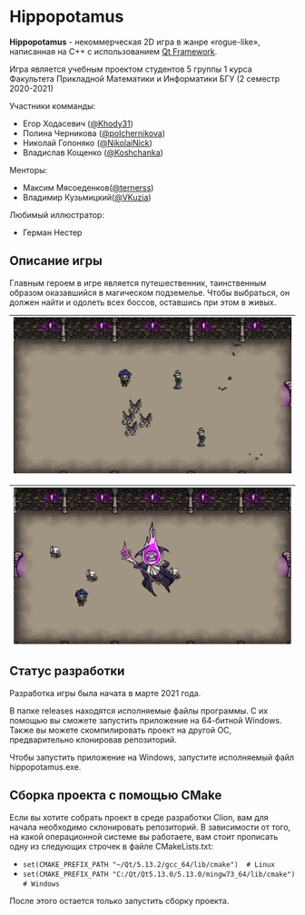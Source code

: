# Hippopotamus

**Hippopotamus** - некоммерческая 2D игра в жанре «rogue-like», написанная на C++ с использованием
[Qt Framework](https://www.qt.io).

Игра является учебным проектом студентов 5 группы 1 курса Факультета Прикладной Математики и Информатики БГУ (2 семестр 2020-2021)

Участники комманды:
* Егор Ходасевич ([@Khody31](https://github.com/Khody31))
* Полина Черникова ([@polchernikova](https://github.com/polchernikova))
* Николай Гопоняко ([@NikolaiNick](https://github.com/NikolaiNick))
* Владислав Кощенко ([@Koshchanka](https://github.com/Koshchanka))

Менторы: 
* Максим Мясоеденков([@ternerss](https://github.com/ternerss))
* Владимир Кузьмицкий([@VKuzia](https://github.com/VKuzia))

Любимый иллюстратор:
* Герман Нестер


## Описание игры
Главным героем в игре является путешественник, таинственным образом оказавшийся в 
магическом подземелье. Чтобы выбраться, он должен найти и одолеть всех боссов, оставшись при этом в живых. 

| ![](resources/preview/gameplay.png) |
| ---------------------------------- |

| ![](resources/preview/boss-figth.png) | 
| ---------------------------------- |

## Статус разработки
Разработка игры была начата в марте 2021 года.

В папке releases находятся исполняемые файлы программы. С их помощью вы
сможете запустить приложение на 64-битной Windows. Также вы можете
скомпилировать проект на другой ОС, предварительно клонировав репозиторий.

Чтобы запустить приложение на Windows, запустите исполняемый файл hippopotamus.exe.

## Сборка проекта с помощью CMake
Если вы хотите собрать проект в среде разработки Clion, вам для начала
необходимо склонировать репозиторий.
В зависимости от того, на какой операционной системе вы работаете, вам стоит
прописать одну из следующих строчек в файле CMakeLists.txt:
* `set(CMAKE_PREFIX_PATH "~/Qt/5.13.2/gcc_64/lib/cmake")  # Linux`
* `set(CMAKE_PREFIX_PATH "C:/Qt/Qt5.13.0/5.13.0/mingw73_64/lib/cmake") # Windows`

После этого остается только запустить сборку проекта.
